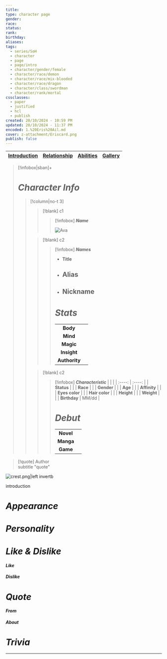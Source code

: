 ```yaml
---
title: 
type: character page
gender: 
race: 
status: 
rank: 
birthday: 
aliases: 
tags:
  - series/SoH
  - character
  - page
  - page/intro
  - character/gender/female
  - character/race/demon
  - character/race/mix-blooded
  - character/race/dragon
  - character/class/swordman
  - character/rank/mortal
cssclasses:
  - paper
  - justified
  - hcl
  - publish
created: 20/10/2024 - 10:59 PM
updated: 20/10/2024 - 11:37 PM
encoded: 1.%20Eris%20Ail.md
cover: z-attachment/Eriscard.png
publish: false
---
```


| [Introduction](1.%20Eris%20Ail.md) | [Relationship](2.%20Eris%20Relationship.md) | [Abilities](3.%20Eris%20Abilities.md) | [Gallery](4.%20Eris%20Gallery.md)|
| --- | --- |---|---|

>[!infobox|sban]+
> # ***Character Info*** 
>> [!column|no-t 3]
>>> [!blank] c1
>>>> [!infobox]  ***Name***
>>>> 
>>>> ![Ava](ava.png)
>>
>>> [!blank] c2
>>>> [!infobox] ***Names***
>>>> - **Title**
>>>> - **Alias**
>>>> 	- 
>>>> - **Nickname**
>>>> 	- 
>>>> 
>>>> # ***Stats***
>>>> |  |  | 
>>>> | :----: | :----: | 
>>>> | **Body** |  |
>>>> | **Mind** |  |
>>>> | **Magic** |  |
>>>> | **Insight** |  |
>>>> | **Authority** | |
>> 
>>> [!blank] c2
>>>> [!infobox] ***Characteristic***
>>>> |  |  | 
>>>> | :----: | :----: |
>>>> | **Status** |  | 
>>>> | **Race** |  | 
>>>> | **Gender** |  |
>>>> | **Age** |  |
>>>> | **Affinity** |  |
>>>> | **Eyes color** |  |
>>>> | **Hair color** | |
>>>> | **Height** |  |
>>>> | **Weight** |  |
>>>> | **Birthday** | MM/dd |
>>>> 
>>>> # ***Debut***
>>>> |  |     |
>>>> | :---: | :---: |
>>>> | **Novel** |  |
>>>> | **Manga** |  |
>>>> | **Game** | |

> [!quote] Author <br> subtitle
> "quote"


![crest.png|left invertb](crest.png)

introduction

# *Appearance*



# *Personality*



# *Like & Dislike*

####  *Like*



####  *Dislike*



# *Quote*



####  *From* 



####  *About*



# *Trivia* 



---
